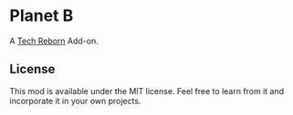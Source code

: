 # Planet B

A [Tech Reborn](https://www.curseforge.com/minecraft/mc-mods/techreborn) Add-on.

## License

This mod is available under the MIT license. Feel free to learn from it and incorporate it in your own projects.